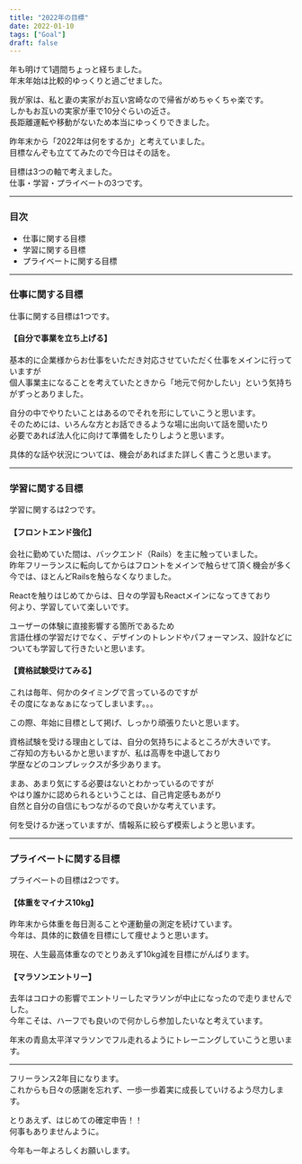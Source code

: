 ```yaml
---
title: "2022年の目標"
date: 2022-01-10
tags: ["Goal"]
draft: false
---
```


年も明けて1週間ちょっと経ちました。  
年末年始は比較的ゆっくりと過ごせました。  

我が家は、私と妻の実家がお互い宮崎なので帰省がめちゃくちゃ楽です。  
しかもお互いの実家が車で10分ぐらいの近さ。  
長距離運転や移動がないため本当にゆっくりできました。  

昨年末から「2022年は何をするか」と考えていました。  
目標なんぞも立ててみたので今日はその話を。  

目標は3つの軸で考えました。  
仕事・学習・プライベートの3つです。  

---

### 目次

- 仕事に関する目標
- 学習に関する目標
- プライベートに関する目標

---

### 仕事に関する目標

仕事に関する目標は1つです。  

#### 【自分で事業を立ち上げる】

基本的に企業様からお仕事をいただき対応させていただく仕事をメインに行っていますが  
個人事業主になることを考えていたときから「地元で何かしたい」という気持ちがずっとありました。  

自分の中でやりたいことはあるのでそれを形にしていこうと思います。  
そのためには、いろんな方とお話できるような場に出向いて話を聞いたり  
必要であれば法人化に向けて準備をしたりしようと思います。  

具体的な話や状況については、機会があればまた詳しく書こうと思います。  

---

### 学習に関する目標

学習に関するは2つです。

#### 【フロントエンド強化】

会社に勤めていた間は、バックエンド（Rails）を主に触っていました。  
昨年フリーランスに転向してからはフロントをメインで触らせて頂く機会が多く  
今では、ほとんどRailsを触らなくなりました。  

Reactを触りはじめてからは、日々の学習もReactメインになってきており  
何より、学習していて楽しいです。  

ユーザーの体験に直接影響する箇所であるため  
言語仕様の学習だけでなく、デザインのトレンドやパフォーマンス、設計などについても学習して行きたいと思います。  

#### 【資格試験受けてみる】

これは毎年、何かのタイミングで言っているのですが  
その度になぁなぁになってしまいます。。。  

この際、年始に目標として掲げ、しっかり頑張りたいと思います。  

資格試験を受ける理由としては、自分の気持ちによるところが大きいです。  
ご存知の方もいるかと思いますが、私は高専を中退しており  
学歴などのコンプレックスが多少あります。  

まあ、あまり気にする必要はないとわかっているのですが  
やはり誰かに認められるということは、自己肯定感もあがり  
自然と自分の自信にもつながるので良いかな考えています。  

何を受けるか迷っていますが、情報系に絞らず模索しようと思います。  

---

### プライベートに関する目標

プライベートの目標は2つです。

#### 【体重をマイナス10kg】

昨年末から体重を毎日測ることや運動量の測定を続けています。  
今年は、具体的に数値を目標にして痩せようと思います。  

現在、人生最高体重なのでとりあえず10kg減を目標にがんばります。  

#### 【マラソンエントリー】

去年はコロナの影響でエントリーしたマラソンが中止になったので走りませんでした。  
今年こそは、ハーフでも良いので何かしら参加したいなと考えています。  

年末の青島太平洋マラソンでフル走れるようにトレーニングしていこうと思います。  

---

フリーランス2年目になります。  
これからも日々の感謝を忘れず、一歩一歩着実に成長していけるよう尽力します。  

とりあえず、はじめての確定申告！！  
何事もありませんように。  

今年も一年よろしくお願いします。  
